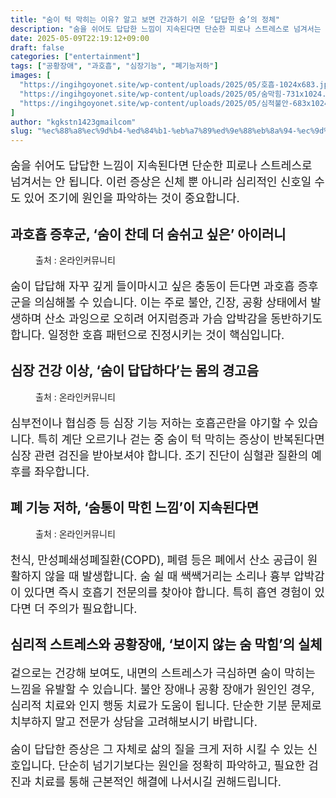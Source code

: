```yaml
---
title: "숨이 턱 막히는 이유? 알고 보면 간과하기 쉬운 ‘답답한 숨’의 정체"
description: "숨을 쉬어도 답답한 느낌이 지속된다면 단순한 피로나 스트레스로 넘겨서는 안 됩니다. 이런 증상은 신체 뿐 아니라 심리적인 신호일 수도 있어 조기에 원인을 파악하는 것이 중요합니다."
date: 2025-05-09T22:19:12+09:00
draft: false
categories: ["entertainment"]
tags: ["공황장애", "과호흡", "심장기능", "폐기능저하"]
images: [
  "https://ingihgoyonet.site/wp-content/uploads/2025/05/호흡-1024x683.jpg"
  "https://ingihgoyonet.site/wp-content/uploads/2025/05/숨막힘-731x1024.jpg"
  "https://ingihgoyonet.site/wp-content/uploads/2025/05/심적불안-683x1024.jpg"
]
author: "kgkstn1423gmailcom"
slug: "%ec%88%a8%ec%9d%b4-%ed%84%b1-%eb%a7%89%ed%9e%88%eb%8a%94-%ec%9d%b4%ec%9c%a0-%ec%95%8c%ea%b3%a0-%eb%b3%b4%eb%a9%b4-%ea%b0%84%ea%b3%bc%ed%95%98%ea%b8%b0-%ec%89%ac%ec%9a%b4-%eb%8b%b5%eb%8b%b5"
---
```


<p style="font-size:18px">숨을 쉬어도 답답한 느낌이 지속된다면 단순한 피로나 스트레스로 넘겨서는 안 됩니다. 이런 증상은 신체 뿐 아니라 심리적인 신호일 수도 있어 조기에 원인을 파악하는 것이 중요합니다.</p> <h2 >과호흡 증후군, ‘숨이 찬데 더 숨쉬고 싶은’ 아이러니</h2> <figure ><img src="https://ingihgoyonet.site/wp-content/uploads/2025/05/호흡-1024x683.jpg" alt="" /><figcaption >출처 : 온라인커뮤니티</figcaption></figure> <p style="font-size:18px">숨이 답답해 자꾸 깊게 들이마시고 싶은 충동이 든다면 과호흡 증후군을 의심해볼 수 있습니다. 이는 주로 불안, 긴장, 공황 상태에서 발생하며 산소 과잉으로 오히려 어지럼증과 가슴 압박감을 동반하기도 합니다. 일정한 호흡 패턴으로 진정시키는 것이 핵심입니다.</p> <h2 >심장 건강 이상, ‘숨이 답답하다’는 몸의 경고음</h2> <figure ><img src="https://ingihgoyonet.site/wp-content/uploads/2025/05/숨막힘-731x1024.jpg" alt="" style="aspect-ratio:16/9;object-fit:cover"/><figcaption >출처 : 온라인커뮤니티</figcaption></figure> <p style="font-size:18px">심부전이나 협심증 등 심장 기능 저하는 호흡곤란을 야기할 수 있습니다. 특히 계단 오르기나 걷는 중 숨이 턱 막히는 증상이 반복된다면 심장 관련 검진을 받아보셔야 합니다. 조기 진단이 심혈관 질환의 예후를 좌우합니다.</p> <h2 >폐 기능 저하, ‘숨통이 막힌 느낌’이 지속된다면</h2> <figure ><img src="https://ingihgoyonet.site/wp-content/uploads/2025/05/심적불안-683x1024.jpg" alt="" style="aspect-ratio:16/9;object-fit:cover"/><figcaption >출처 : 온라인커뮤니티</figcaption></figure> <p style="font-size:18px">천식, 만성폐쇄성폐질환(COPD), 폐렴 등은 폐에서 산소 공급이 원활하지 않을 때 발생합니다. 숨 쉴 때 쌕쌕거리는 소리나 흉부 압박감이 있다면 즉시 호흡기 전문의를 찾아야 합니다. 특히 흡연 경험이 있다면 더 주의가 필요합니다.</p> <h2 >심리적 스트레스와 공황장애, ‘보이지 않는 숨 막힘’의 실체</h2> <p style="font-size:18px">겉으로는 건강해 보여도, 내면의 스트레스가 극심하면 숨이 막히는 느낌을 유발할 수 있습니다. 불안 장애나 공황 장애가 원인인 경우, 심리적 치료와 인지 행동 치료가 도움이 됩니다. 단순한 기분 문제로 치부하지 말고 전문가 상담을 고려해보시기 바랍니다.</p> <p style="font-size:18px">숨이 답답한 증상은 그 자체로 삶의 질을 크게 저하 시킬 수 있는 신호입니다. 단순히 넘기기보다는 원인을 정확히 파악하고, 필요한 검진과 치료를 통해 근본적인 해결에 나서시길 권해드립니다.</p>
